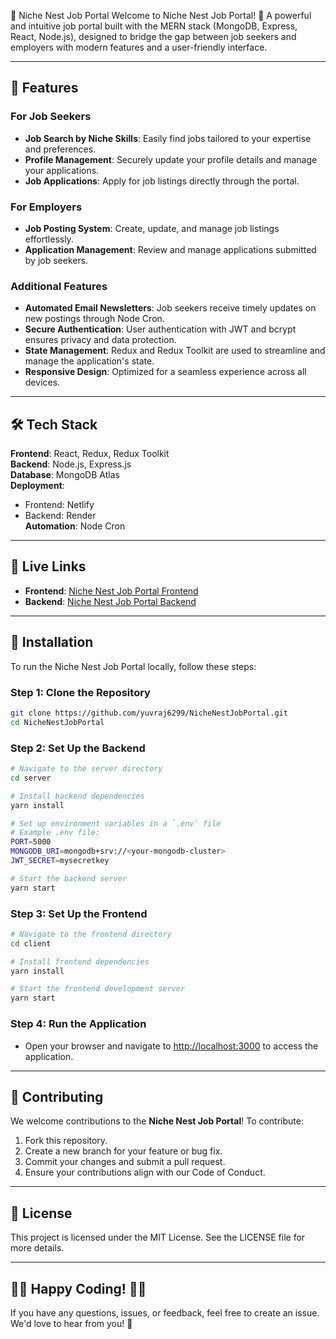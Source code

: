 🌟 Niche Nest Job Portal
Welcome to Niche Nest Job Portal! 🚀
A powerful and intuitive job portal built with the MERN stack (MongoDB, Express, React, Node.js), designed to bridge the gap between job seekers and employers with modern features and a user-friendly interface.

---

## 🌟 Features  

### For Job Seekers  
- **Job Search by Niche Skills**: Easily find jobs tailored to your expertise and preferences.  
- **Profile Management**: Securely update your profile details and manage your applications.  
- **Job Applications**: Apply for job listings directly through the portal.  

### For Employers  
- **Job Posting System**: Create, update, and manage job listings effortlessly.  
- **Application Management**: Review and manage applications submitted by job seekers.  

### Additional Features  
- **Automated Email Newsletters**: Job seekers receive timely updates on new postings through Node Cron.  
- **Secure Authentication**: User authentication with JWT and bcrypt ensures privacy and data protection.  
- **State Management**: Redux and Redux Toolkit are used to streamline and manage the application's state.  
- **Responsive Design**: Optimized for a seamless experience across all devices.  

---

## 🛠️ Tech Stack  

**Frontend**: React, Redux, Redux Toolkit  
**Backend**: Node.js, Express.js  
**Database**: MongoDB Atlas  
**Deployment**:  
- Frontend: Netlify  
- Backend: Render  
**Automation**: Node Cron  

---

## 🚀 Live Links  

- **Frontend**: [Niche Nest Job Portal Frontend](https://niche-nest-job-portal.netlify.app)  
- **Backend**: [Niche Nest Job Portal Backend](https://dashboard.render.com/web/srv-ct5apetds78s73bmrcb0)  

---

## 💾 Installation  

To run the Niche Nest Job Portal locally, follow these steps:  

### Step 1: Clone the Repository  

```bash  
git clone https://github.com/yuvraj6299/NicheNestJobPortal.git  
cd NicheNestJobPortal  
```  

### Step 2: Set Up the Backend  

```bash  
# Navigate to the server directory  
cd server  

# Install backend dependencies  
yarn install  

# Set up environment variables in a `.env` file  
# Example .env file:  
PORT=5000  
MONGODB_URI=mongodb+srv://<your-mongodb-cluster>  
JWT_SECRET=mysecretkey  

# Start the backend server  
yarn start  
```  

### Step 3: Set Up the Frontend  

```bash  
# Navigate to the frontend directory  
cd client  

# Install frontend dependencies  
yarn install  

# Start the frontend development server  
yarn start  
```  

### Step 4: Run the Application  

- Open your browser and navigate to [http://localhost:3000](http://localhost:3000) to access the application.  

---

## 🤝 Contributing  

We welcome contributions to the **Niche Nest Job Portal**! To contribute:  

1. Fork this repository.  
2. Create a new branch for your feature or bug fix.  
3. Commit your changes and submit a pull request.  
4. Ensure your contributions align with our Code of Conduct.  

---

## 📄 License  

This project is licensed under the MIT License. See the LICENSE file for more details.  

---

## 👩‍💻 Happy Coding! 👨‍💻  

If you have any questions, issues, or feedback, feel free to create an issue. We'd love to hear from you! 🙌  


